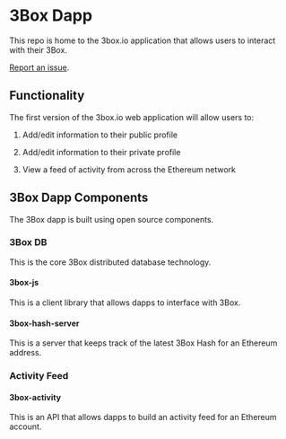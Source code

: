 # 3Box Dapp
This repo is home to the 3box.io application that allows users to interact with their 3Box.

[Report an issue](https://github.com/uport-project/3box-dapp/issues/new).


## Functionality
The first version of the 3box.io web application will allow users to:

1. Add/edit information to their public profile

2. Add/edit information to their private profile

3. View a feed of activity from across the Ethereum network


## 3Box Dapp Components
The 3Box dapp is built using open source components.

### 3Box DB
This is the core 3Box distributed database technology.

#### 3box-js
This is a client library that allows dapps to interface with 3Box.

#### 3box-hash-server
This is a server that keeps track of the latest 3Box Hash for an Ethereum address.

### Activity Feed

#### 3box-activity
This is an API that allows dapps to build an activity feed for an Ethereum account.